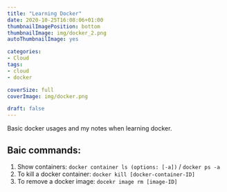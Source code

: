 ```yaml
---
title: "Learning Docker"
date: 2020-10-25T16:08:06+01:00
thumbnailImagePosition: bottom
thumbnailImage: img/docker_2.png
autoThumbnailImage: yes

categories:
- Cloud
tags:
- cloud
- docker

coverSize: full
coverImage: img/docker.png

draft: false
---
```


Basic docker usages and my notes when learning docker.
<!--more-->

## Baic commands:
   1. Show containers: `docker container ls (options: [-a])` / `docker ps -a`
   2. To kill a docker container: `docker kill [docker-container-ID]`
   3. To remove a docker image: `docekr image rm [image-ID]`

